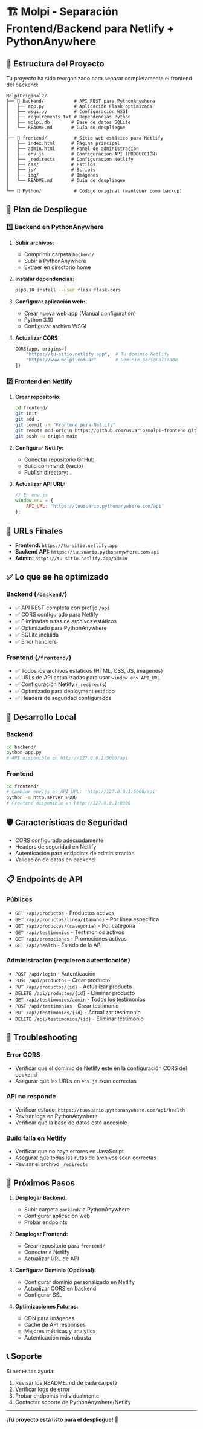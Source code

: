 # 🏗️ Molpi - Separación Frontend/Backend para Netlify + PythonAnywhere

## 📁 Estructura del Proyecto

Tu proyecto ha sido reorganizado para separar completamente el frontend del backend:

```
MolpiOriginal2/
├── 📂 backend/           # API REST para PythonAnywhere
│   ├── app.py           # Aplicación Flask optimizada
│   ├── wsgi.py          # Configuración WSGI
│   ├── requirements.txt # Dependencias Python
│   ├── molpi.db        # Base de datos SQLite
│   └── README.md       # Guía de despliegue
│
├── 📂 frontend/          # Sitio web estático para Netlify
│   ├── index.html      # Página principal
│   ├── admin.html      # Panel de administración
│   ├── env.js          # Configuración API (PRODUCCIÓN)
│   ├── _redirects      # Configuración Netlify
│   ├── css/            # Estilos
│   ├── js/             # Scripts
│   ├── img/            # Imágenes
│   └── README.md       # Guía de despliegue
│
└── 📂 Python/            # Código original (mantener como backup)
```

## 🚀 Plan de Despliegue

### 1️⃣ Backend en PythonAnywhere

1. **Subir archivos:**
   - Comprimir carpeta `backend/`
   - Subir a PythonAnywhere
   - Extraer en directorio home

2. **Instalar dependencias:**
   ```bash
   pip3.10 install --user flask flask-cors
   ```

3. **Configurar aplicación web:**
   - Crear nueva web app (Manual configuration)
   - Python 3.10
   - Configurar archivo WSGI

4. **Actualizar CORS:**
   ```python
   CORS(app, origins=[
       "https://tu-sitio.netlify.app",  # Tu dominio Netlify
       "https://www.molpi.com.ar"       # Dominio personalizado
   ])
   ```

### 2️⃣ Frontend en Netlify

1. **Crear repositorio:**
   ```bash
   cd frontend/
   git init
   git add .
   git commit -m "Frontend para Netlify"
   git remote add origin https://github.com/usuario/molpi-frontend.git
   git push -u origin main
   ```

2. **Configurar Netlify:**
   - Conectar repositorio GitHub
   - Build command: (vacío)
   - Publish directory: `.`

3. **Actualizar API URL:**
   ```javascript
   // En env.js
   window.env = {
       API_URL: 'https://tuusuario.pythonanywhere.com/api'
   };
   ```

## 🔗 URLs Finales

- **Frontend:** `https://tu-sitio.netlify.app`
- **Backend API:** `https://tuusuario.pythonanywhere.com/api`
- **Admin:** `https://tu-sitio.netlify.app/admin`

## ✅ Lo que se ha optimizado

### Backend (`/backend/`)
- ✅ API REST completa con prefijo `/api`
- ✅ CORS configurado para Netlify
- ✅ Eliminadas rutas de archivos estáticos
- ✅ Optimizado para PythonAnywhere
- ✅ SQLite incluida
- ✅ Error handlers

### Frontend (`/frontend/`)
- ✅ Todos los archivos estáticos (HTML, CSS, JS, imágenes)
- ✅ URLs de API actualizadas para usar `window.env.API_URL`
- ✅ Configuración Netlify (`_redirects`)
- ✅ Optimizado para deployment estático
- ✅ Headers de seguridad configurados

## 🔧 Desarrollo Local

### Backend
```bash
cd backend/
python app.py
# API disponible en http://127.0.0.1:5000/api
```

### Frontend
```bash
cd frontend/
# Cambiar env.js a: API_URL: 'http://127.0.0.1:5000/api'
python -m http.server 8000
# Frontend disponible en http://127.0.0.1:8000
```

## 🛡️ Características de Seguridad

- CORS configurado adecuadamente
- Headers de seguridad en Netlify
- Autenticación para endpoints de administración
- Validación de datos en backend

## 📋 Endpoints de API

### Públicos
- `GET /api/productos` - Productos activos
- `GET /api/productos/linea/{tamaño}` - Por línea específica
- `GET /api/productos/{categoria}` - Por categoría
- `GET /api/testimonios` - Testimonios activos
- `GET /api/promociones` - Promociones activas
- `GET /api/health` - Estado de la API

### Administración (requieren autenticación)
- `POST /api/login` - Autenticación
- `POST /api/productos` - Crear producto
- `PUT /api/productos/{id}` - Actualizar producto
- `DELETE /api/productos/{id}` - Eliminar producto
- `GET /api/testimonios/admin` - Todos los testimonios
- `POST /api/testimonios` - Crear testimonio
- `PUT /api/testimonios/{id}` - Actualizar testimonio
- `DELETE /api/testimonios/{id}` - Eliminar testimonio

## 🐛 Troubleshooting

### Error CORS
- Verificar que el dominio de Netlify esté en la configuración CORS del backend
- Asegurar que las URLs en `env.js` sean correctas

### API no responde
- Verificar estado: `https://tuusuario.pythonanywhere.com/api/health`
- Revisar logs en PythonAnywhere
- Verificar que la base de datos esté accesible

### Build falla en Netlify
- Verificar que no haya errores en JavaScript
- Asegurar que todas las rutas de archivos sean correctas
- Revisar el archivo `_redirects`

## 🎯 Próximos Pasos

1. **Desplegar Backend:**
   - Subir carpeta `backend/` a PythonAnywhere
   - Configurar aplicación web
   - Probar endpoints

2. **Desplegar Frontend:**
   - Crear repositorio para `frontend/`
   - Conectar a Netlify
   - Actualizar URL de API

3. **Configurar Dominio (Opcional):**
   - Configurar dominio personalizado en Netlify
   - Actualizar CORS en backend
   - Configurar SSL

4. **Optimizaciones Futuras:**
   - CDN para imágenes
   - Cache de API responses
   - Mejores métricas y analytics
   - Autenticación más robusta

## 📞 Soporte

Si necesitas ayuda:
1. Revisar los README.md de cada carpeta
2. Verificar logs de error
3. Probar endpoints individualmente
4. Contactar soporte de PythonAnywhere/Netlify

---

**¡Tu proyecto está listo para el despliegue!** 🚀
